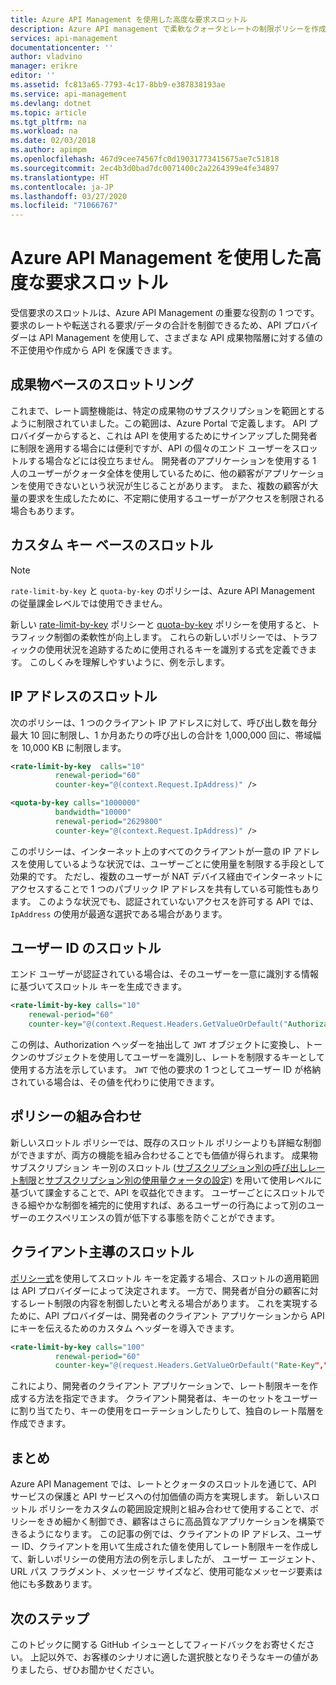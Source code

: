 ```yaml
---
title: Azure API Management を使用した高度な要求スロットル
description: Azure API management で柔軟なクォータとレートの制限ポリシーを作成して適用する方法について説明します。
services: api-management
documentationcenter: ''
author: vladvino
manager: erikre
editor: ''
ms.assetid: fc813a65-7793-4c17-8bb9-e387838193ae
ms.service: api-management
ms.devlang: dotnet
ms.topic: article
ms.tgt_pltfrm: na
ms.workload: na
ms.date: 02/03/2018
ms.author: apimpm
ms.openlocfilehash: 467d9cee74567fc0d19031773415675ae7c51818
ms.sourcegitcommit: 2ec4b3d0bad7dc0071400c2a2264399e4fe34897
ms.translationtype: HT
ms.contentlocale: ja-JP
ms.lasthandoff: 03/27/2020
ms.locfileid: "71066767"
---
```

# <a name="advanced-request-throttling-with-azure-api-management"></a>Azure API Management を使用した高度な要求スロットル
受信要求のスロットルは、Azure API Management の重要な役割の 1 つです。 要求のレートや転送される要求/データの合計を制御できるため、API プロバイダーは API Management を使用して、さまざまな API 成果物階層に対する値の不正使用や作成から API を保護できます。

## <a name="product-based-throttling"></a>成果物ベースのスロットリング
これまで、レート調整機能は、特定の成果物のサブスクリプションを範囲とするように制限されていました。この範囲は、Azure Portal で定義します。 API プロバイダーからすると、これは API を使用するためにサインアップした開発者に制限を適用する場合には便利ですが、API の個々のエンド ユーザーをスロットルする場合などには役立ちません。 開発者のアプリケーションを使用する 1 人のユーザーがクォータ全体を使用しているために、他の顧客がアプリケーションを使用できないという状況が生じることがあります。 また、複数の顧客が大量の要求を生成したために、不定期に使用するユーザーがアクセスを制限される場合もあります。

## <a name="custom-key-based-throttling"></a>カスタム キー ベースのスロットル

> [!NOTE]
> `rate-limit-by-key` と `quota-by-key` のポリシーは、Azure API Management の従量課金レベルでは使用できません。 

新しい [rate-limit-by-key](/azure/api-management/api-management-access-restriction-policies#LimitCallRateByKey) ポリシーと [quota-by-key](/azure/api-management/api-management-access-restriction-policies#SetUsageQuotaByKey) ポリシーを使用すると、トラフィック制御の柔軟性が向上します。 これらの新しいポリシーでは、トラフィックの使用状況を追跡するために使用されるキーを識別する式を定義できます。 このしくみを理解しやすいように、例を示します。 

## <a name="ip-address-throttling"></a>IP アドレスのスロットル
次のポリシーは、1 つのクライアント IP アドレスに対して、呼び出し数を毎分最大 10 回に制限し、1 か月あたりの呼び出しの合計を 1,000,000 回に、帯域幅を 10,000 KB に制限します。 

```xml
<rate-limit-by-key  calls="10"
          renewal-period="60"
          counter-key="@(context.Request.IpAddress)" />

<quota-by-key calls="1000000"
          bandwidth="10000"
          renewal-period="2629800"
          counter-key="@(context.Request.IpAddress)" />
```

このポリシーは、インターネット上のすべてのクライアントが一意の IP アドレスを使用しているような状況では、ユーザーごとに使用量を制限する手段として効果的です。 ただし、複数のユーザーが NAT デバイス経由でインターネットにアクセスすることで 1 つのパブリック IP アドレスを共有している可能性もあります。 このような状況でも、認証されていないアクセスを許可する API では、 `IpAddress` の使用が最適な選択である場合があります。

## <a name="user-identity-throttling"></a>ユーザー ID のスロットル
エンド ユーザーが認証されている場合は、そのユーザーを一意に識別する情報に基づいてスロットル キーを生成できます。

```xml
<rate-limit-by-key calls="10"
    renewal-period="60"
    counter-key="@(context.Request.Headers.GetValueOrDefault("Authorization","").AsJwt()?.Subject)" />
```

この例は、Authorization ヘッダーを抽出して `JWT` オブジェクトに変換し、トークンのサブジェクトを使用してユーザーを識別し、レートを制限するキーとして使用する方法を示しています。 `JWT` で他の要求の 1 つとしてユーザー ID が格納されている場合は、その値を代わりに使用できます。

## <a name="combined-policies"></a>ポリシーの組み合わせ
新しいスロットル ポリシーでは、既存のスロットル ポリシーよりも詳細な制御ができますが、両方の機能を組み合わせることでも価値が得られます。 成果物サブスクリプション キー別のスロットル ([サブスクリプション別の呼び出しレート制限](/azure/api-management/api-management-access-restriction-policies#LimitCallRate)と[サブスクリプション別の使用量クォータの設定](/azure/api-management/api-management-access-restriction-policies#SetUsageQuota)) を用いて使用レベルに基づいて課金することで、API を収益化できます。 ユーザーごとにスロットルできる細やかな制御を補完的に使用すれば、あるユーザーの行為によって別のユーザーのエクスペリエンスの質が低下する事態を防ぐことができます。 

## <a name="client-driven-throttling"></a>クライアント主導のスロットル
[ポリシー式](/azure/api-management/api-management-policy-expressions)を使用してスロットル キーを定義する場合、スロットルの適用範囲は API プロバイダーによって決定されます。 一方で、開発者が自分の顧客に対するレート制限の内容を制御したいと考える場合があります。 これを実現するために、API プロバイダーは、開発者のクライアント アプリケーションから API にキーを伝えるためのカスタム ヘッダーを導入できます。

```xml
<rate-limit-by-key calls="100"
          renewal-period="60"
          counter-key="@(request.Headers.GetValueOrDefault("Rate-Key",""))"/>
```

これにより、開発者のクライアント アプリケーションで、レート制限キーを作成する方法を指定できます。 クライアント開発者は、キーのセットをユーザーに割り当てたり、キーの使用をローテーションしたりして、独自のレート階層を作成できます。

## <a name="summary"></a>まとめ
Azure API Management では、レートとクォータのスロットルを通じて、API サービスの保護と API サービスへの付加価値の両方を実現します。 新しいスロットル ポリシーをカスタムの範囲設定規則と組み合わせて使用することで、ポリシーをきめ細かく制御でき、顧客はさらに高品質なアプリケーションを構築できるようになります。 この記事の例では、クライアントの IP アドレス、ユーザー ID、クライアントを用いて生成された値を使用してレート制限キーを作成して、新しいポリシーの使用方法の例を示しましたが、 ユーザー エージェント、URL パス フラグメント、メッセージ サイズなど、使用可能なメッセージ要素は他にも多数あります。

## <a name="next-steps"></a>次のステップ
このトピックに関する GitHub イシューとしてフィードバックをお寄せください。 上記以外で、お客様のシナリオに適した選択肢となりそうなキーの値がありましたら、ぜひお聞かせください。

